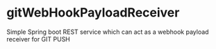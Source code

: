 # gitWebHookPayloadReceiver
Simple Spring boot REST service which can act as a webhook payload receiver for GIT PUSH
